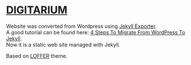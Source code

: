 # [DIGITARIUM](digitarium.ml)

Website was converted from Wordpress using [Jekyll Exporter](https://wordpress.org/plugins/jekyll-exporter/).  
A good tutorial can be found here: [4 Steps To Migrate From WordPress To Jekyll](https://blog.webjeda.com/wordpress-to-jekyll-migration/).  
Now it is a static web site managed with Jekyll.
 
Based on [LOFFER](https://fromendworld.github.io/LOFFER/) theme.
